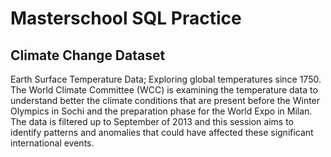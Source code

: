 # Masterschool SQL Practice

## Climate Change Dataset
Earth Surface Temperature Data; Exploring global temperatures since 1750. The World Climate Committee (WCC) is examining the temperature data to understand better the climate conditions that are present before the Winter Olympics in Sochi and the preparation phase for the World Expo in Milan. The data is filtered up to September of 2013 and this session aims to identify patterns and anomalies that could have affected these significant international events.
